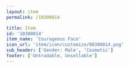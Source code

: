 ```yaml
---
layout: item
permalink: /10300014

title: Item
id: '10300014'
item_name: 'Courageous Face'
icon_url: 'item/icon/customize/00300014.png'
sub_header: ['Gender: Male', 'Cosmetic']
footer: ['Untradable, Unsellable']
---
```

